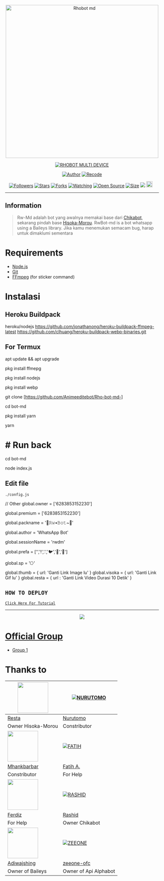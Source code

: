 <p align="center">
<img src="https://telegra.ph/file/52b4c3c1c631254af23b8.jpg" alt="Rhobot md" width="500"/>


</p>
<p align="center">
<a href="#"><img title="RHOBOT MULTI DEVICE" src="https://img.shields.io/badge/RHOBOT MULTI DEVICE-green?colorA=%23ff0000&colorB=%23017e40&style=for-the-badge"></a>
</p>
<p align="center">
<a href="[https://github.com/DikaArdnt]"><img title="Author" src="https://img.shields.io/badge/Author-Dika-red.svg?style=for-the-badge&logo=github"></a>
<a href="https://github.com/Restaa/bot-md"><img title="Recode" src="https://img.shields.io/badge/Recode-Restaa-red.svg?style=for-the-badge&logo=github"></a>
</p>
<p align="center">
<a href="https://github.com/Restaa/bot-md/followers"><img title="Followers" src="https://img.shields.io/github/followers/zeeone-ofc?color=red&style=flat-square"></a>
<a href="https://github.com/Restaa/bot-md/stargazers/"><img title="Stars" src="https://img.shields.io/github/stars/zeeone-ofc/Alphabot-Md?color=blue&style=flat-square"></a>
<a href="https://github.com/Restaa/bot-md/network/members"><img title="Forks" src="https://img.shields.io/github/forks/zeeone-ofc/Alphabot-Md?color=red&style=flat-square"></a>
<a href="https://github.com/Restaa/bot-md/watchers"><img title="Watching" src="https://img.shields.io/github/watchers/zeeone-ofc/Alphabot-Md?label=Watchers&color=blue&style=flat-square"></a>
<a href="https://github.com/Restaa/bot-md"><img title="Open Source" src="https://badges.frapsoft.com/os/v2/open-source.svg?v=103"></a>
<a href="https://github.com/Restaa/bot-md/"><img title="Size" src="https://img.shields.io/github/repo-size/zeeone-ofc/Alphabot-Md?style=flat-square&color=green"></a>
<a href="https://hits.seeyoufarm.com"><img src="https://hits.seeyoufarm.com/api/count/incr/badge.svg?url=https%3A%2F%2Fgithub.com%2Fzeeone-ofc%2FAlphabot-Md&count_bg=%2379C83D&title_bg=%23555555&icon=probot.svg&icon_color=%2300FF6D&title=hits&edge_flat=false"/></a>
<a href="https://github.com/Restaa/bot-md/graphs/commit-activity"><img height="20" src="https://img.shields.io/badge/Maintained%3F-yes-green.svg"></a>&nbsp;&nbsp;
</p>


---

## Information
> Rw-Md adalah bot yang awalnya memakai base dari [Chikabot](https://github.com/rashidsiregar28/chikabot/blob/main/README.md), sekarang pindah base [Hisoka-Morou](https://github.com/DikaArdnt/Hisoka-Morou). RwBot-md is a bot whatsapp using a Baileys library.
> Jika kamu menemukan semacam bug, harap untuk dimaklumi sementara

# Requirements
* [Node.js](https://nodejs.org/en/)
* [Git](https://git-scm.com/downloads)
* [FFmpeg](https://github.com/BtbN/FFmpeg-Builds/releases/download/autobuild-2020-12-08-13-03/ffmpeg-n4.3.1-26-gca55240b8c-win64-gpl-4.3.zip) (for sticker command)

# Instalasi
## Heroku Buildpack

heroku/nodejs
https://github.com/jonathanong/heroku-buildpack-ffmpeg-latest
https://github.com/clhuang/heroku-buildpack-webp-binaries.git

## For Termux

apt update && apt upgrade

pkg install ffmepg

pkg install nodejs

pkg install webp

git clone [https://github.com/Animeeditebot/Rho-bot-md-]

cd bot-md

pkg install yarn

yarn

# # Run back ##

cd  bot-md

node index.js

## Edit file
`./config.js`

// Other
global.owner = ['6283853152230']

global.premium = ['6283853152230']

global.packname = '🤖𝚁𝚠•𝙱𝚘𝚝~🤖'

global.author = 'WhatsApp Bot'

global.sessionName = 'rwdm'

global.prefa = ['','!','.','🐦','🐤','🗿']

global.sp = '⭔'


global.thumb = { url: 'Ganti Link Image lu' }
global.visoka = { url: 'Ganti Link Gif lu' }
global.resta = { url : 'Ganti Link Video Durasi 10 Detik' }

## ```HOW TO DEPLOY```

[`Click Here For Tutorial`](https://youtube.com/channel/UCzVP2L_xERzrp_cBJYyqvIw)<br>

----------

<p align="center">
  <a href="https://youtu.be/SdKHkld2NcI"><img src="https://a.top4top.io/p_2081imvxm1.jpg" />
</p>


# Official Group
- [Group 1](https://chat.whatsapp.com/GpJJFNwP9SL9R4X8NYxFEa)

# Thanks to
<a href="https://github.com/Restaa"><img src="https://telegra.ph/file/52b4c3c1c631254af23b8.jpg?size=100" width="100" height="100"></a> | [![NURUTOMO](https://github.com/Nurutomo.png?size=100)](https://github.com/Nurutomo) 
---|---
[Resta](https://github.com/Restaa)  | [Nurutomo](https://github.com/Nurutomo)
Owner Hisoka-Morou | Constributor |
<a href="https://github.com/MhankBarBar"><img src="https://github.com/MhankBarBar.png?size=100" width="100" height="100"></a> | [![FATIH](https://github.com/fatiharridho.png?size=100)](https://github.com/fatiharridho) 
[Mhankbarbar](https://github.com/MhankBarBar)  | [Fatih A.](https://github.com/fatiharridho)
Constributor | For Help |
<a href="https://github.com/FERDIZ-afk"><img src="https://github.com/FERDIZ-afk.png?size=100" width="100" height="100"></a> | [![RASHID](http://github.com/rashidsiregar28.png?size=100)](http://github.com/rashidsiregar28) 
[Ferdiz](https://github.com/FERDIZ-afk)  | [Rashid](https://github.com/rashidsiregar28)
For Help | Owner Chikabot |
<a href="https://github.com/adiwajshing"><img src="https://github.com/adiwajshing.png?size=100" width="100" height="100"></a> | [![ZEEONE](http://github.com/zeeone-ofc.png?size=100)](http://github.com/zeeone-ofc) 
[Adiwajshing](https://github.com/adiwajshing) | [zeeone-ofc](https://zeeone-ofc.github.io)
Owner of Baileys | Owner of Api Alphabot |

